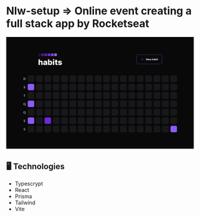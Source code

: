 # Nlw-setup => Online event creating a full stack app by Rocketseat

![preview](./.github/preview.png)

## 🖥️ Technologies

- Typescrypt
- React
- Prisma
- Tailwind
- Vite
